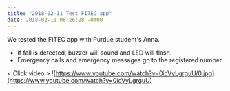 ```yaml
---
title: "2018-02-11 Test FITEC app"
date: 2018-02-11 08:26:28 -0400
---
```


We tested the FITEC app with Purdue student's Anna.

- If fall is detected, buzzer will sound and LED will flash.
- Emergency calls and emergency messages go to the registered number.

< Click video >
![https://www.youtube.com/watch?v=0icVyLgrguU/0.jpg](https://www.youtube.com/watch?v=0icVyLgrguU)
